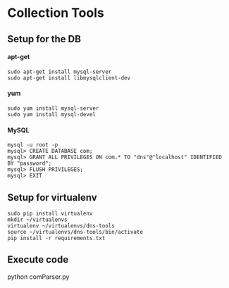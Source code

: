 # Collection Tools

## Setup for the DB
#### apt-get
```
sudo apt-get install mysql-server
sudo apt-get install libmysqlclient-dev
```
#### yum
```
sudo yum install mysql-server
sudo yum install mysql-devel
```
#### MySQL
```
mysql -u root -p
mysql> CREATE DATABASE com;
mysql> GRANT ALL PRIVILEGES ON com.* TO "dns"@"localhost" IDENTIFIED BY "password";
mysql> FLUSH PRIVILEGES;
mysql> EXIT
```

## Setup for virtualenv

```
sudo pip install virtualenv
mkdir ~/virtualenvs
virtualenv ~/virtualenvs/dns-tools
source ~/virtualenvs/dns-tools/bin/activate
pip install -r requirements.txt
```

## Execute code

python comParser.py
